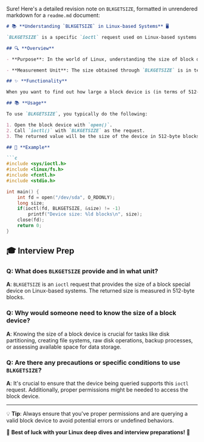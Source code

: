 Sure! Here's a detailed revision note on `BLKGETSIZE`, formatted in unrendered markdown for a `readme.md` document:

```markdown
# 📚 **Understanding `BLKGETSIZE` in Linux-based Systems** 🖥️

`BLKGETSIZE` is a specific `ioctl` request used on Linux-based systems to determine the size of a block special device.

## 🔍 **Overview**

- **Purpose**: In the world of Linux, understanding the size of block devices (like hard drives, SSDs, etc.) is crucial. The `ioctl` request `BLKGETSIZE` helps in achieving this.

- **Measurement Unit**: The size obtained through `BLKGETSIZE` is in terms of 512-byte blocks.

## ✨ **Functionality**

When you want to find out how large a block device is (in terms of 512-byte sectors), you can make use of the `BLKGETSIZE` ioctl call. This can be particularly useful when dealing with raw disk operations, partitioning tools, or even some advanced file system tasks.

## 📚 **Usage**

To use `BLKGETSIZE`, you typically do the following:

1. Open the block device with `open()`.
2. Call `ioctl()` with `BLKGETSIZE` as the request.
3. The returned value will be the size of the device in 512-byte blocks.

## 🚀 **Example**

```c
#include <sys/ioctl.h>
#include <linux/fs.h>
#include <fcntl.h>
#include <stdio.h>

int main() {
    int fd = open("/dev/sda", O_RDONLY);
    long size;
    if(ioctl(fd, BLKGETSIZE, &size) != -1)
        printf("Device size: %ld blocks\n", size);
    close(fd);
    return 0;
}
```

## 🎓 **Interview Prep**

### **Q**: What does `BLKGETSIZE` provide and in what unit?
**A**: `BLKGETSIZE` is an `ioctl` request that provides the size of a block special device on Linux-based systems. The returned size is measured in 512-byte blocks.

### **Q**: Why would someone need to know the size of a block device?
**A**: Knowing the size of a block device is crucial for tasks like disk partitioning, creating file systems, raw disk operations, backup processes, or assessing available space for data storage.

### **Q**: Are there any precautions or specific conditions to use `BLKGETSIZE`?
**A**: It's crucial to ensure that the device being queried supports this `ioctl` request. Additionally, proper permissions might be needed to access the block device.

---

💡 **Tip**: Always ensure that you've proper permissions and are querying a valid block device to avoid potential errors or undefined behaviors.

🌟 **Best of luck with your Linux deep dives and interview preparations!** 🌟
